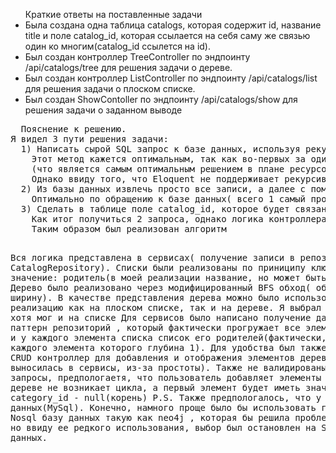 <ul>Краткие ответы на поставленные задачи
    <li>Была создана одна таблица catalogs, которая содержит id, название title и поле catalog_id, которая ссылается на себя саму же связью один ко многим(catalog_id ссылется на id).</li>
    <li>Был создан контроллер TreeController по эндпоинту /api/catalogs/tree для решения задачи о дереве.</li>
   <li>Был создан контроллер ListController по эндпоинту /api/catalogs/list для решения задачи о плоском списке.</li>
    <li>Был создан ShowContoller по эндпоинту /api/catalogs/show для решения задачи о заданном выводе</li>
</ul>    
<pre>
  Пояснение к решению. 
Я видел 3 пути решения задачи:
  1) Написать сырой SQL запрос к базе данных, используя рекурсивный запрос. 
    Этот метод кажется оптимальным, так как во-первых за один запрос получаем всю необходимую информацию из базы данных,
    (что является самым оптимальным решением в плане ресурсов), а во-вторых вся логика будет лежать строго в этом запросе. 
    Однако ввиду того, что Eloquent не поддерживает рекурсивные запросы, то придется писать сырой SQL запрос, что не является хорошей практикой.
  2) Из базы данных извлечь просто все записи, а далее с помощью контроллера как то обработать и преобразовать этот массив данных. 
    Оптимально по обращению к базе данных( всего 1 самый простой запрос), однако очень сложная логика реализации в контроллере, поэтому от этого метода было рещено отказаться.
  3) Сделать в таблице поле catalog_id, которое будет связано связью один ко многим, и это поле будет ссылаться на таблицу саму себя. 
    Как итог получиться 2 запроса, однако логика контроллера кратно уменьшиться по сравнению с пунктом 2, а также мы сможем использовать возможности ORM. 
    Таким образом был реализован алгоритм
  
  Вся логика представлена в сервисах( получение записи в репозитории CatalogRepository).
  Списки были реализованы по приниципу ключ: сын, значение: родитель(в моей реализации название, но может быть и id).
  Дерево было реализовано через модифицированный BFS обход( обход в ширину).
  В качестве представления дерева можно было использовать реализацию как на плоском списке, так и на дереве. 
      Я выбрал на дереве, хотя мог и на списке 
  Для сервисов было написано получение данных через паттерн репозиторий , 
      который фактически прогружает все элементы списка, 
          и у каждого элемента списка список его родителей(фактически, дерево, у каждого элемента которого глубина 1).
  Для удобства был также написан CRUD контроллер для добавления 
      и отображения элементов дерева(логика не выносилась в сервисы, из-за простоты).
  Также не валидированы входные запросы, предпологаетя, 
      что пользователь добавляет элементы так, 
          что в дереве не возникает цикла, 
              а первый элемент будет иметь значение category_id - null(корень)
  P.S. Также предпологалось, что у нас SQL база данных(MySql). 
      Конечно, намного проще было бы использовать графовую  Nosql базу данных такую как neo4j , 
          которая бы решила проблему за нас, но ввиду ее редкого использования, выбор был остановлен на SQL базе данных.
</pre>
